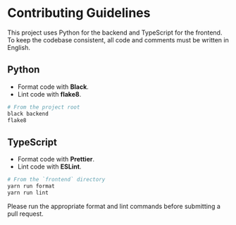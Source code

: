 # Contributing Guidelines

This project uses Python for the backend and TypeScript for the frontend.
To keep the codebase consistent, all code and comments must be written in English.

## Python

- Format code with **Black**.
- Lint code with **flake8**.

```bash
# From the project root
black backend
flake8
```

## TypeScript

- Format code with **Prettier**.
- Lint code with **ESLint**.

```bash
# From the `frontend` directory
yarn run format
yarn run lint
```

Please run the appropriate format and lint commands before submitting a pull request.
